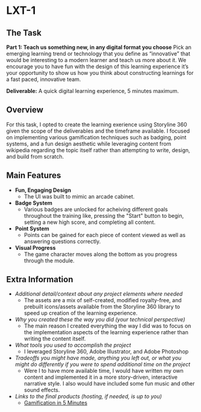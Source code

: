 # LXT-1

## The Task

**Part 1: Teach us something new, in any digital format you choose**
Pick an emerging learning trend or technology that you define as “innovative” that would be interesting to a modern learner and teach us more about it. We encourage you to have fun with the design of this learning experience  it’s your opportunity to show us how you think about constructing learnings for a fast paced, innovative team.

**Deliverable:** A quick digital learning experience, 5 minutes maximum. 

## Overview

For this task, I opted to create the learning exerience using Storyline 360 given the scope of the deliverables and the timeframe available. I focused on implementing various gamification techniques such as badging, point systems, and a fun design aesthetic while leveraging content from wikipedia regarding the topic itself rather than attempting to write, design, and build from scratch.

## Main Features

- **Fun, Engaging Design**
  - The UI was built to mimic an arcade cabinet.
- **Badge System**
  - Various badges are unlocked for acheiving different goals throughout the training like, pressing the "Start" button to begin, setting a new high score, and completing all content.
- **Point System**
  - Points can be gained for each piece of content viewed as well as answering questions correctly.
- **Visual Progress**
  - The game character moves along the bottom as you progress through the module.

## Extra Information

- *Additional detail/context about any project elements where needed*
  - The assets are a mix of self-created, modified royalty-free, and prebuilt icons/assets available from the Storyline 360 library to speed up creation of the learning experience.
- *Why you created these the way you did (your technical perspective)*
  - The main reason I created everything the way I did was to focus on the implementation aspects of the learning experience rather than writing the content itself. 
- *What tools you used to accomplish the project*
  - I leveraged Storyline 360, Adobe Illustrator, and Adobe Photoshop
- *Tradeoffs you might have made, anything you left out, or what you might do differently if you were to spend additional time on the project*
  - Were I to have more available time, I would have written my own content and implemented it in a more story-driven, interactive narrative style. I also would have included some fun music and other sound effects.
- *Links to the final products (hosting, if needed, is up to you)*
  - [Gamification in 5 Minutes](https://sferenchak.github.io/LXT-1/)
